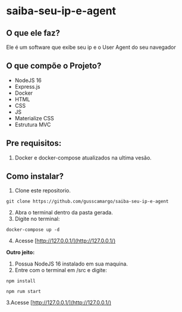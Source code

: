 # saiba-seu-ip-e-agent

## O que ele faz?
Ele é um software que exibe seu ip e o User Agent do seu navegador

## O que compõe o Projeto?
- NodeJS 16
- Express.js
- Docker
- HTML
- CSS
- JS
- Materialize CSS
- Estrutura MVC

## Pre requisitos:
1. Docker e docker-compose atualizados na ultima vesão.

## Como instalar?
1. Clone este repositorio.
```
git clone https://github.com/gusscamargo/saiba-seu-ip-e-agent
```
2. Abra o terminal dentro da pasta gerada.
3. Digite no terminal:
```
docker-compose up -d
```
4. Acesse [http://127.0.0.1/](http://127.0.0.1/)

**Outro jeito:**
1. Possua NodeJS 16 instalado em sua maquina.
2. Entre com o terminal em /src e digite:
```
npm install
```
```
npm rum start
```
3.Acesse [http://127.0.0.1/](http://127.0.0.1/)
